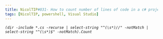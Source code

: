 ```yaml
---
title: NicolTIP#031- How to count number of lines of code in a c# project via powershell?
tags: [NicolTIP, powershell, Visual Studio]
---
```

<p><code><i>(dir -include *.cs -recurse | select-string &quot;^(\s*)//&quot; -notMatch | select-string &quot;^(\s*)$&quot; -notMatch).Count</i></code></p>
